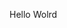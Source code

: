 Hello Wolrd





























































































































































































































































































































































































































































































































































































































































































































































































































































































































































































































































































































































































































































































































































































































































































































































































































































































































































































































































































































































































































































































































































































































































































































































































































































